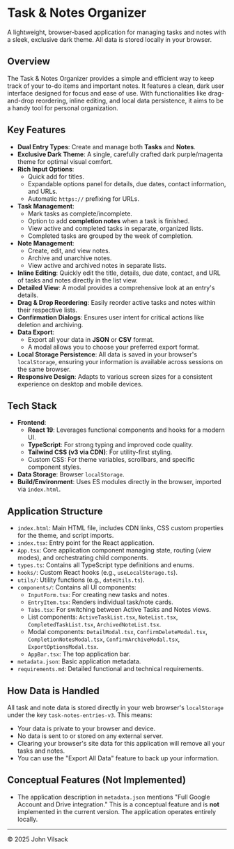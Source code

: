 
# Task & Notes Organizer

A lightweight, browser-based application for managing tasks and notes with a sleek, exclusive dark theme. All data is stored locally in your browser.

## Overview

The Task & Notes Organizer provides a simple and efficient way to keep track of your to-do items and important notes. It features a clean, dark user interface designed for focus and ease of use. With functionalities like drag-and-drop reordering, inline editing, and local data persistence, it aims to be a handy tool for personal organization.

## Key Features

*   **Dual Entry Types**: Create and manage both **Tasks** and **Notes**.
*   **Exclusive Dark Theme**: A single, carefully crafted dark purple/magenta theme for optimal visual comfort.
*   **Rich Input Options**:
    *   Quick add for titles.
    *   Expandable options panel for details, due dates, contact information, and URLs.
    *   Automatic `https://` prefixing for URLs.
*   **Task Management**:
    *   Mark tasks as complete/incomplete.
    *   Option to add **completion notes** when a task is finished.
    *   View active and completed tasks in separate, organized lists.
    *   Completed tasks are grouped by the week of completion.
*   **Note Management**:
    *   Create, edit, and view notes.
    *   Archive and unarchive notes.
    *   View active and archived notes in separate lists.
*   **Inline Editing**: Quickly edit the title, details, due date, contact, and URL of tasks and notes directly in the list view.
*   **Detailed View**: A modal provides a comprehensive look at an entry's details.
*   **Drag & Drop Reordering**: Easily reorder active tasks and notes within their respective lists.
*   **Confirmation Dialogs**: Ensures user intent for critical actions like deletion and archiving.
*   **Data Export**:
    *   Export all your data in **JSON** or **CSV** format.
    *   A modal allows you to choose your preferred export format.
*   **Local Storage Persistence**: All data is saved in your browser's `localStorage`, ensuring your information is available across sessions on the same browser.
*   **Responsive Design**: Adapts to various screen sizes for a consistent experience on desktop and mobile devices.

## Tech Stack

*   **Frontend**:
    *   **React 19**: Leverages functional components and hooks for a modern UI.
    *   **TypeScript**: For strong typing and improved code quality.
    *   **Tailwind CSS (v3 via CDN)**: For utility-first styling.
    *   Custom CSS: For theme variables, scrollbars, and specific component styles.
*   **Data Storage**: Browser `localStorage`.
*   **Build/Environment**: Uses ES modules directly in the browser, imported via `index.html`.

## Application Structure

*   `index.html`: Main HTML file, includes CDN links, CSS custom properties for the theme, and script imports.
*   `index.tsx`: Entry point for the React application.
*   `App.tsx`: Core application component managing state, routing (view modes), and orchestrating child components.
*   `types.ts`: Contains all TypeScript type definitions and enums.
*   `hooks/`: Custom React hooks (e.g., `useLocalStorage.ts`).
*   `utils/`: Utility functions (e.g., `dateUtils.ts`).
*   `components/`: Contains all UI components:
    *   `InputForm.tsx`: For creating new tasks and notes.
    *   `EntryItem.tsx`: Renders individual task/note cards.
    *   `Tabs.tsx`: For switching between Active Tasks and Notes views.
    *   List components: `ActiveTaskList.tsx`, `NoteList.tsx`, `CompletedTaskList.tsx`, `ArchivedNoteList.tsx`.
    *   Modal components: `DetailModal.tsx`, `ConfirmDeleteModal.tsx`, `CompletionNotesModal.tsx`, `ConfirmArchiveModal.tsx`, `ExportOptionsModal.tsx`.
    *   `AppBar.tsx`: The top application bar.
*   `metadata.json`: Basic application metadata.
*   `requirements.md`: Detailed functional and technical requirements.

## How Data is Handled

All task and note data is stored directly in your web browser's `localStorage` under the key `task-notes-entries-v3`. This means:
*   Your data is private to your browser and device.
*   No data is sent to or stored on any external server.
*   Clearing your browser's site data for this application will remove all your tasks and notes.
*   You can use the "Export All Data" feature to back up your information.

## Conceptual Features (Not Implemented)

*   The application description in `metadata.json` mentions "Full Google Account and Drive integration." This is a conceptual feature and is **not** implemented in the current version. The application operates entirely locally.

---

© 2025 John Vilsack
